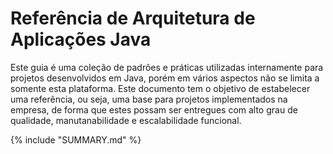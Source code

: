 # Referência de Arquitetura de Aplicações Java

Este guia é uma coleção de padrões e práticas utilizadas internamente para projetos desenvolvidos em Java, porém em vários aspectos não se limita a somente esta plataforma. Este documento tem o objetivo de estabelecer uma referência, ou seja, uma base para projetos implementados na empresa, de forma que estes possam ser entregues com alto grau de qualidade, manutanabilidade e escalabilidade funcional.

{% include "SUMMARY.md" %}
